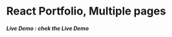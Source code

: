 # React Portfolio, Multiple pages
<h5>Live Demo : <a href="https://girishsutar229.github.io/Portfolio" target="_blank" rel="noopener noreferrer"></a> chek the Live Demo </h5>
